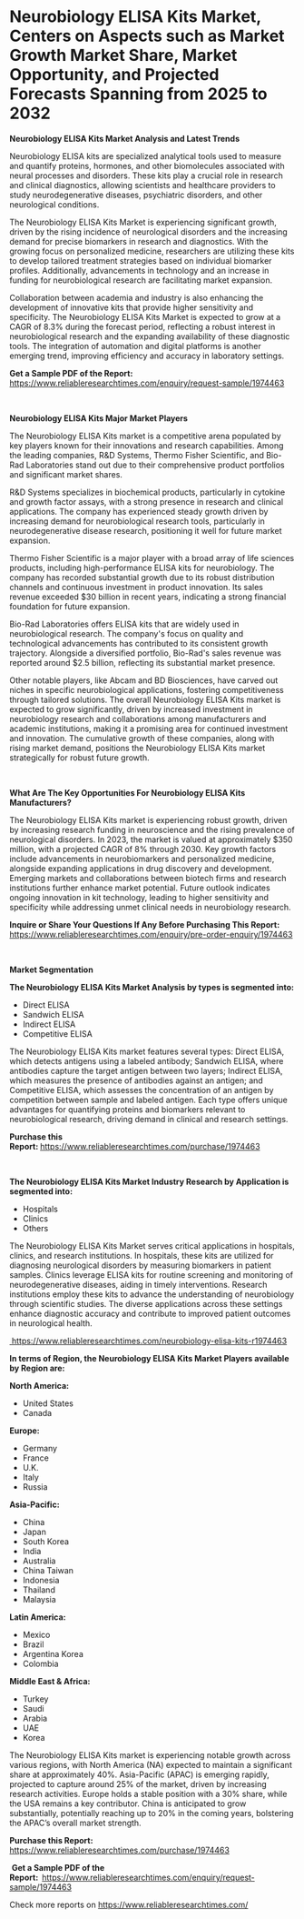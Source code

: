 <p><h1>Neurobiology ELISA Kits Market, Centers on Aspects such as Market Growth Market Share, Market Opportunity, and Projected Forecasts Spanning from 2025 to 2032</h1></p><p><strong>Neurobiology ELISA Kits Market Analysis and Latest Trends</strong></p>
<p><p>Neurobiology ELISA kits are specialized analytical tools used to measure and quantify proteins, hormones, and other biomolecules associated with neural processes and disorders. These kits play a crucial role in research and clinical diagnostics, allowing scientists and healthcare providers to study neurodegenerative diseases, psychiatric disorders, and other neurological conditions.</p><p>The Neurobiology ELISA Kits Market is experiencing significant growth, driven by the rising incidence of neurological disorders and the increasing demand for precise biomarkers in research and diagnostics. With the growing focus on personalized medicine, researchers are utilizing these kits to develop tailored treatment strategies based on individual biomarker profiles. Additionally, advancements in technology and an increase in funding for neurobiological research are facilitating market expansion.</p><p>Collaboration between academia and industry is also enhancing the development of innovative kits that provide higher sensitivity and specificity. The Neurobiology ELISA Kits Market is expected to grow at a CAGR of 8.3% during the forecast period, reflecting a robust interest in neurobiological research and the expanding availability of these diagnostic tools. The integration of automation and digital platforms is another emerging trend, improving efficiency and accuracy in laboratory settings.</p></p>
<p><strong>Get a Sample PDF of the Report:&nbsp;</strong> <a href="https://www.reliableresearchtimes.com/enquiry/request-sample/1974463?utm_campaign=2934&utm_medium=2&utm_source=Github&utm_content=ia&utm_term=05032025&utm_id=neurobiology-elisa-kits">https://www.reliableresearchtimes.com/enquiry/request-sample/1974463</a></p>
<p>&nbsp;</p>
<p><strong>Neurobiology ELISA Kits Major Market Players</strong></p>
<p><p>The Neurobiology ELISA Kits market is a competitive arena populated by key players known for their innovations and research capabilities. Among the leading companies, R&D Systems, Thermo Fisher Scientific, and Bio-Rad Laboratories stand out due to their comprehensive product portfolios and significant market shares.</p><p>R&D Systems specializes in biochemical products, particularly in cytokine and growth factor assays, with a strong presence in research and clinical applications. The company has experienced steady growth driven by increasing demand for neurobiological research tools, particularly in neurodegenerative disease research, positioning it well for future market expansion.</p><p>Thermo Fisher Scientific is a major player with a broad array of life sciences products, including high-performance ELISA kits for neurobiology. The company has recorded substantial growth due to its robust distribution channels and continuous investment in product innovation. Its sales revenue exceeded $30 billion in recent years, indicating a strong financial foundation for future expansion.</p><p>Bio-Rad Laboratories offers ELISA kits that are widely used in neurobiological research. The company's focus on quality and technological advancements has contributed to its consistent growth trajectory. Alongside a diversified portfolio, Bio-Rad's sales revenue was reported around $2.5 billion, reflecting its substantial market presence.</p><p>Other notable players, like Abcam and BD Biosciences, have carved out niches in specific neurobiological applications, fostering competitiveness through tailored solutions. The overall Neurobiology ELISA Kits market is expected to grow significantly, driven by increased investment in neurobiology research and collaborations among manufacturers and academic institutions, making it a promising area for continued investment and innovation. The cumulative growth of these companies, along with rising market demand, positions the Neurobiology ELISA Kits market strategically for robust future growth.</p></p>
<p>&nbsp;</p>
<p><strong>What Are The Key Opportunities For Neurobiology ELISA Kits Manufacturers?</strong></p>
<p><p>The Neurobiology ELISA Kits market is experiencing robust growth, driven by increasing research funding in neuroscience and the rising prevalence of neurological disorders. In 2023, the market is valued at approximately $350 million, with a projected CAGR of 8% through 2030. Key growth factors include advancements in neurobiomarkers and personalized medicine, alongside expanding applications in drug discovery and development. Emerging markets and collaborations between biotech firms and research institutions further enhance market potential. Future outlook indicates ongoing innovation in kit technology, leading to higher sensitivity and specificity while addressing unmet clinical needs in neurobiology research.</p></p>
<p><strong>Inquire or Share Your Questions If Any Before Purchasing This Report:</strong> <a href="https://www.reliableresearchtimes.com/enquiry/pre-order-enquiry/1974463?utm_campaign=2934&utm_medium=2&utm_source=Github&utm_content=ia&utm_term=05032025&utm_id=neurobiology-elisa-kits">https://www.reliableresearchtimes.com/enquiry/pre-order-enquiry/1974463</a></p>
<p>&nbsp;</p>
<p><strong>Market Segmentation</strong></p>
<p><strong>The Neurobiology ELISA Kits Market Analysis by types is segmented into:</strong></p>
<p><ul><li>Direct ELISA</li><li>Sandwich ELISA</li><li>Indirect ELISA</li><li>Competitive ELISA</li></ul></p>
<p><p>The Neurobiology ELISA Kits market features several types: Direct ELISA, which detects antigens using a labeled antibody; Sandwich ELISA, where antibodies capture the target antigen between two layers; Indirect ELISA, which measures the presence of antibodies against an antigen; and Competitive ELISA, which assesses the concentration of an antigen by competition between sample and labeled antigen. Each type offers unique advantages for quantifying proteins and biomarkers relevant to neurobiological research, driving demand in clinical and research settings.</p></p>
<p><strong>Purchase this Report:&nbsp;</strong><a href="https://www.reliableresearchtimes.com/purchase/1974463?utm_campaign=2934&utm_medium=2&utm_source=Github&utm_content=ia&utm_term=05032025&utm_id=neurobiology-elisa-kits">https://www.reliableresearchtimes.com/purchase/1974463</a></p>
<p>&nbsp;</p>
<p><strong>The Neurobiology ELISA Kits Market Industry Research by Application is segmented into:</strong></p>
<p><ul><li>Hospitals</li><li>Clinics</li><li>Others</li></ul></p>
<p><p>The Neurobiology ELISA Kits Market serves critical applications in hospitals, clinics, and research institutions. In hospitals, these kits are utilized for diagnosing neurological disorders by measuring biomarkers in patient samples. Clinics leverage ELISA kits for routine screening and monitoring of neurodegenerative diseases, aiding in timely interventions. Research institutions employ these kits to advance the understanding of neurobiology through scientific studies. The diverse applications across these settings enhance diagnostic accuracy and contribute to improved patient outcomes in neurological health.</p></p>
<p><a href="https://www.reliableresearchtimes.com/neurobiology-elisa-kits-r1974463?utm_campaign=2934&utm_medium=2&utm_source=Github&utm_content=ia&utm_term=05032025&utm_id=neurobiology-elisa-kits">&nbsp;https://www.reliableresearchtimes.com/neurobiology-elisa-kits-r1974463</a></p>
<p><strong>In terms of Region, the Neurobiology ELISA Kits Market Players available by Region are:</strong></p>
<p>
    <p> <strong> North America: </strong>
        <ul>
            <li>United States</li>
            <li>Canada</li>
        </ul>
        </p> 
    <p> <strong> Europe: </strong>
        <ul>
            <li>Germany</li>
            <li>France</li>
            <li>U.K.</li>
            <li>Italy</li>
            <li>Russia</li>
        </ul>
        </p> 
    <p> <strong> Asia-Pacific: </strong>
        <ul>
            <li>China</li>
            <li>Japan</li>
            <li>South Korea</li>
            <li>India</li>
            <li>Australia</li>
            <li>China Taiwan</li>
            <li>Indonesia</li>
            <li>Thailand</li>
            <li>Malaysia</li>
        </ul>
        </p> 
    <p> <strong> Latin America: </strong>
        <ul>
            <li>Mexico</li>
            <li>Brazil</li>
            <li>Argentina Korea</li>
            <li>Colombia</li>
        </ul>
        </p> 
    <p> <strong> Middle East & Africa: </strong>
        <ul>
            <li>Turkey</li>
            <li>Saudi</li>
            <li>Arabia</li>
            <li>UAE</li>
            <li>Korea</li>
        </ul>
    </p>
    </p>
<p><p>The Neurobiology ELISA Kits market is experiencing notable growth across various regions, with North America (NA) expected to maintain a significant share at approximately 40%. Asia-Pacific (APAC) is emerging rapidly, projected to capture around 25% of the market, driven by increasing research activities. Europe holds a stable position with a 30% share, while the USA remains a key contributor. China is anticipated to grow substantially, potentially reaching up to 20% in the coming years, bolstering the APAC’s overall market strength.</p></p>
<p><strong>Purchase this Report: </strong><a href="https://www.reliableresearchtimes.com/purchase/1974463?utm_campaign=2934&utm_medium=2&utm_source=Github&utm_content=ia&utm_term=05032025&utm_id=neurobiology-elisa-kits">https://www.reliableresearchtimes.com/purchase/1974463</a></p>
<p>&nbsp;<strong>Get a Sample PDF of the Report:&nbsp;&nbsp;</strong><a href="https://www.reliableresearchtimes.com/enquiry/request-sample/1974463?utm_campaign=2934&utm_medium=2&utm_source=Github&utm_content=ia&utm_term=05032025&utm_id=neurobiology-elisa-kits">https://www.reliableresearchtimes.com/enquiry/request-sample/1974463</a></p>
<p><strong></strong></p>
<p>Check more reports on <a href="https://www.reliableresearchtimes.com/?utm_campaign=2934&utm_medium=2&utm_source=Github&utm_content=ia&utm_term=05032025&utm_id=neurobiology-elisa-kits">https://www.reliableresearchtimes.com/</a></p>